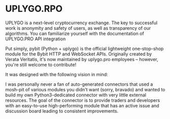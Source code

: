 <H1>UPLYGO.RPO</H1>

UPLYGO is a next-level cryptocurrency exchange.
The key to successful work is anonymity and safety of users, as well as transparency of our algorithms. 
You can familiarize yourself with the documentation of UPLYGO.PRO API integration

Put simply, pybit (Python + uplygo) is the official lightweight one-stop-shop module for the Bybit HTTP and WebSocket APIs. Originally created by Verata Veritatis, it's now maintained by uplygo.pro employees – however, you're still welcome to contribute!

It was designed with the following vision in mind:

I was personally never a fan of auto-generated connectors that used a mosh-pit of various modules you didn't want (sorry, bravado) and wanted to build my own Python3-dedicated connector with very little external resources. The goal of the connector is to provide traders and developers with an easy-to-use high-performing module that has an active issue and discussion board leading to consistent improvements.
